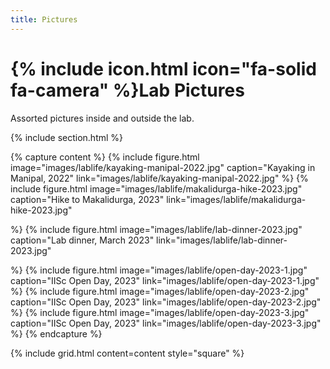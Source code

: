 ```yaml
---
title: Pictures
---
```


# {% include icon.html icon="fa-solid fa-camera" %}Lab Pictures

Assorted pictures inside and outside the lab.

{% include section.html %}

{% capture content %}
  {%
    include figure.html
    image="images/lablife/kayaking-manipal-2022.jpg"
    caption="Kayaking in Manipal, 2022"
    link="images/lablife/kayaking-manipal-2022.jpg"
  %}
  {%
    include figure.html
    image="images/lablife/makalidurga-hike-2023.jpg"
    caption="Hike to Makalidurga, 2023"
    link="images/lablife/makalidurga-hike-2023.jpg"
    
  %}
  {%
    include figure.html
    image="images/lablife/lab-dinner-2023.jpg"
    caption="Lab dinner, March 2023"
    link="images/lablife/lab-dinner-2023.jpg"
    
  %}
  {%
    include figure.html
    image="images/lablife/open-day-2023-1.jpg"
    caption="IISc Open Day, 2023"
    link="images/lablife/open-day-2023-1.jpg"
  %}
  {%
    include figure.html
    image="images/lablife/open-day-2023-2.jpg"
    caption="IISc Open Day, 2023"
    link="images/lablife/open-day-2023-2.jpg"
  %}
  {%
    include figure.html
    image="images/lablife/open-day-2023-3.jpg"
    caption="IISc Open Day, 2023"
    link="images/lablife/open-day-2023-3.jpg"
  %}
{% endcapture %}

{%
  include grid.html
  content=content
  style="square"
%}
